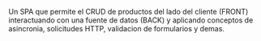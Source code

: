 Un SPA que permite el CRUD de productos del lado del cliente (FRONT) interactuando con una fuente de datos (BACK) y aplicando conceptos de asincronia, solicitudes HTTP, validacion de formularios y demas.